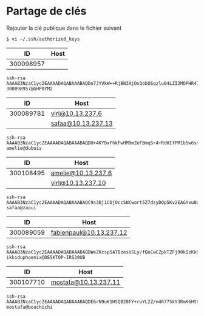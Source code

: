 # Partage de clés

Rajouter la clé publique dans le fichier suivant

```
$ vi ~/.ssh/authorized_keys
```


| ID      |    Host        |
|---------|----------------|
|300098957|                | 
```
ssh-rsa AAAAB3NzaC1yc2EAAAADAQABAAABAQDo7JYVkW++RjBW3AjOsQobOSqzlu04LZI2MOPHR47jNDomsgwOS7uu7JEsB1dEt/YcbdUHAaRHJwrVdlSeMJKhGELW1AuYGHMaF4KBqHNogCepuqLyav7catGNQioPHi0jyZTS9vLNcNkCrFlXQmC3yRHLUPKHWfBtZgR7ISVMAUzr8QTMhwrjNkCQ3FG/+JP2LzC4V2mM9ntTdiNCKgRNU3u9QBaHrcaD7kPh3HmC+aINLbLmr3yLBR+eVowhj/nCLgOvKSGQW7PJ7ys8IeY0YH82K2rBGmZkq1XRkjYLqyAIBDSW2JrZIFcmDGInZtBN1NwBOos2v4sZyv29E1LL 300098957@GHP0YM2
```


| ID      |    Host            |
|---------|--------------------|
|300089781| virl@10.13.237.6   | 
|         | safaa@10.13.237.13 | 
```
ssh-rsa AAAAB3NzaC1yc2EAAAADAQABAAABAQDU+4KYDxFhkFwHM9mZeFBmqSr4+RdHIfPM1b5w6soKOOTMd7ekncjg7lIVv6sFe1pUCO6FLVhe3+8Uqz0lkPFL2TARRGK6fyN/nVC3lPjgCvlFqXRCuuihilK0UZOiXJX9g7nLWXPY0dqo8jCEAK6gs0FtPSeeCY0Yy/YZc+7TSgZvw0+js4X2KkYCkn8i8eyXVNsEKRQJLjrINeSoKG14+/Fq2sl+/4EqRSgl2IeIbPaRV7QgPQBfwsR2ttlQ9SLQcLuz7j5lbfiqdgzZalHwXHBjEgXlDs1yeWnF/3Y7v0cptm4CyuuUoSdVpP3ok74TqSJU1p/qh5J3gK/Keajz amelie@dubois
```

| ID      |    Host        |
|---------|----------------|
|300108495| amelie@10.13.237.6 |
|         | virl@10.13.237.10  |
```
ssh-rsa AAAAB3NzaC1yc2EAAAADAQABAAABAQC9s3BjiCOjOccSNCwort5Z7dzyDOp5Kv2EAGYvu8u4DWfSmZQnSRnout6giv01syVk9IT2IJ6ZWQ1wHjAIgGDDp0mxsJL+hQfFXVdnUuwLuiusK4Nt8QVS6e1ScFXL9oMLfGhoC0qWfR/zJLBpitkbolRhT0RdvlEmlf//6Qi31BVKuS387jdGCwxEt1swa9PaU2p2MHrW7lJrhwdKVr3RlJkjTHWXX1KZgEPOit0mGHG+tvmq90yRL3nmKpgCxVyC7UGgTXzGYdHtQnjfJuSU1KPSxNL2ZaTPGoz8cdQOxFyGBuUCadYry6qh1untoCrUC/+FypCe5hu1hep2aJtf safaa@zaoui
```

| ID      |    Host        |
|---------|----------------|
|300089059| fabienpaul@10.13.237.12 |              
```
ssh-rsa AAAAB3NzaC1yc2EAAAADAQABAAABAQDWeZKcsp5ATBzesUSLy/fQoCwCZpkTZFj90kIzKktbQ+m74Pbw4kloRLpI0pJgILlHnnCZ0SI8OLGn8+VKfo48w5yjUu7WcF0cLSLkNQSfYxOqyR/w06yysDbj4Qmp/McYUUUAMqm3PL2gLEg++WYFKzfLUt498q6vbtSQgc6xkfO7ATG1Afw9DW79VsoC76Y2i6d1cfpNc5Q5UblUgxTVlQOTqt+lgU0cMtF6w23RiW5jAHVCI6vmI2nkNwIAh8Xhr7IVIDyEIfo1aiF7is4rYoGbpw4bF7fyMv+AzNGYpP7ityYw+qEflE9WE9eu0IRPlfeDSgLQRSiHrDUySRoH ikkiduphoenix@DESKTOP-IRS30UB
````
| ID      |    Host              |
|---------|----------------------|
|300107710| mostafa@10.13.237.11 | 
````
ssh-rsa AAAAB3NzaC1yc2EAAAADAQABAAABAQDE6rN9uK1HSQB28FY+ruYL2Z/m4R77SkY3RmK6HttjzELSKGbLoydufyz++gK8kmkDUOjYVl9hd7jfo0hDNezmH2Tx2+zGemcv6ytf89LSrXwYoFbNhTvLNnP6huf3EAcJN4A8UKOS9QHSEGwyvwiIGVV9q4S5kWED1JA2aLSGhFW39Q4ZfuwKWNtvGx4/ELe1+oHVXKiOQmyeEH/BrPG3kX08kb03PwlnOxZ8GsKegE4p+zB3D5hPRiBy1sNCrtoPSijtYx4OCacY0kXdNfwTbGSvjx6n32hRrsBZagUDak+1USFAWUod186XldEMgT09JX/4OQLjt33xJIEz8yrD mostafa@bouchichi
```` 
